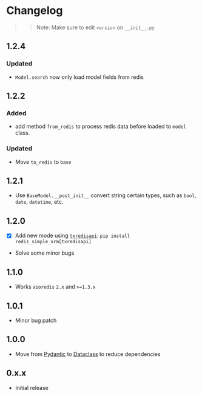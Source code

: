 # Changelog

>> Note: Make sure to edit `version` on `__init__.py`


## 1.2.4

### Updated

 - `Model.search` now only load model fields from redis


## 1.2.2

### Added

 - add method `from_redis` to process redis data before loaded to `model` class. 


### Updated

 - Move `to_redis` to `base`


## 1.2.1

 - Use `BaseModel.__post_init__` convert string certain types, 
   such as `bool`, `date`, `datetime`, etc.


## 1.2.0

 - [x] Add new mode using [`txredisapi`][txredisapi]: `pip install redis_simple_orm[txredisapi]`
 - Solve some minor bugs


## 1.1.0

 - Works `aioredis` `2.x` and `>=1.3.x`


## 1.0.1

 - Minor bug patch


## 1.0.0

 - Move from [Pydantic][Pydantic] to [Dataclass][Dataclass] to reduce dependencies


## 0.x.x

 - Initial release


[Pydantic]: https://pydantic-docs.helpmanual.io/ 
[Dataclass]: https://docs.python.org/3/library/dataclasses.html
[txredisapi]: https://github.com/IlyaSkriblovsky/txredisapi
